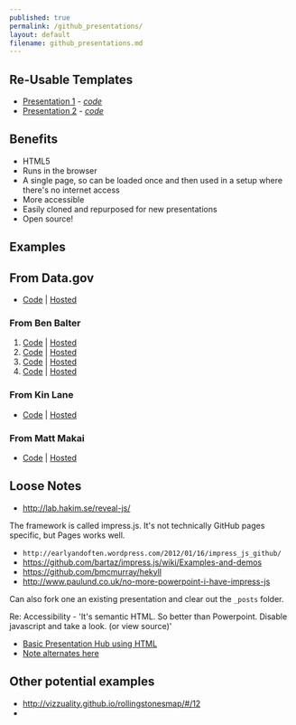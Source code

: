 ```yaml
---
published: true
permalink: /github_presentations/
layout: default
filename: github_presentations.md
---
```


  
## Re-Usable Templates
* [Presentation 1](http://usg-website-templates.github.io/presentation/) - *[code](https://github.com/USG-Website-Templates/presentation)*
* [Presentation 2](http://usg-website-templates.github.io/presentation2/) - *[code](https://github.com/USG-Website-Templates/presentation2)*


## Benefits
* HTML5
* Runs in the browser
* A single page, so can be loaded once and then used in a setup where there's no internet access
* More accessible 
* Easily cloned and repurposed for new presentations 
* Open source!  



## Examples

## From Data.gov
* [Code](https://github.com/GSA/datagov-presentations/tree/gh-pages/pif-intro) | [Hosted](http://gsa.github.io/datagov-presentations/)

### From Ben Balter
1. [Code](https://github.com/benbalter/open-sourcing-government) | [Hosted](http://ben.balter.com/open-sourcing-government)
2. [Code](https://github.com/benbalter/make-government-better-together) | [Hosted](http://ben.balter.com/make-government-better-together/)
3. [Code](https://github.com/benbalter/collaborative-policymaking) | [Hosted](http://ben.balter.com/collaborative-policymaking)
4. [Code](https://github.com/benbalter/make-maps-better-together) | [Hosted](http://ben.balter.com/make-maps-better-together/)

### From Kin Lane
* [Code](https://github.com/kinlane/talks/tree/gh-pages) | [Hosted](http://kinlane.github.io/talks/)  

### From Matt Makai 
* [Code](https://github.com/makaimc/mattmakai.github.io/tree/gh-pages/presentations) | [Hosted](http://www.mattmakai.com/talks.html)


## Loose Notes

* http://lab.hakim.se/reveal-js/

The framework is called impress.js. It's not technically GitHub pages specific, but Pages works well.

* `http://earlyandoften.wordpress.com/2012/01/16/impress_js_github/`
* https://github.com/bartaz/impress.js/wiki/Examples-and-demos
* https://github.com/bmcmurray/hekyll
* http://www.paulund.co.uk/no-more-powerpoint-i-have-impress-js

Can also  fork one an existing presentation and clear out the `_posts` folder.


Re: Accessibility - 'It's semantic HTML. So better than Powerpoint. Disable javascript and take a look. (or view source)'


* [Basic Presentation Hub using HTML](https://github.com/gbinal/Presentations)
* [Note alternates here](https://github.com/USG-Website-Templates)


## Other potential examples 
* http://vizzuality.github.io/rollingstonesmap/#/12
* 
